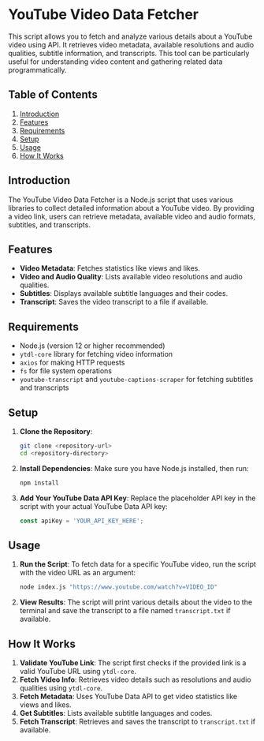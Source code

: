 # YouTube Video Data Fetcher

This script allows you to fetch and analyze various details about a YouTube video using API. It retrieves video metadata, available resolutions and audio qualities, subtitle information, and transcripts. This tool can be particularly useful for understanding video content and gathering related data programmatically.

## Table of Contents

1. [Introduction](#introduction)
2. [Features](#features)
3. [Requirements](#requirements)
4. [Setup](#setup)
5. [Usage](#usage)
6. [How It Works](#how-it-works)

## Introduction

The YouTube Video Data Fetcher is a Node.js script that uses various libraries to collect detailed information about a YouTube video. By providing a video link, users can retrieve metadata, available video and audio formats, subtitles, and transcripts. 

## Features

- **Video Metadata**: Fetches statistics like views and likes.
- **Video and Audio Quality**: Lists available video resolutions and audio qualities.
- **Subtitles**: Displays available subtitle languages and their codes.
- **Transcript**: Saves the video transcript to a file if available.

## Requirements

- Node.js (version 12 or higher recommended)
- `ytdl-core` library for fetching video information
- `axios` for making HTTP requests
- `fs` for file system operations
- `youtube-transcript` and `youtube-captions-scraper` for fetching subtitles and transcripts

## Setup

1. **Clone the Repository**: 
   ```bash
   git clone <repository-url>
   cd <repository-directory>
   ```

2. **Install Dependencies**: 
   Make sure you have Node.js installed, then run:
   ```bash
   npm install
   ```

3. **Add Your YouTube Data API Key**:
   Replace the placeholder API key in the script with your actual YouTube Data API key:
   ```javascript
   const apiKey = 'YOUR_API_KEY_HERE';
   ```

## Usage

1. **Run the Script**:
   To fetch data for a specific YouTube video, run the script with the video URL as an argument:
   ```bash
   node index.js "https://www.youtube.com/watch?v=VIDEO_ID"
   ```

2. **View Results**:
   The script will print various details about the video to the terminal and save the transcript to a file named `transcript.txt` if available.

## How It Works

1. **Validate YouTube Link**: The script first checks if the provided link is a valid YouTube URL using `ytdl-core`.
2. **Fetch Video Info**: Retrieves video details such as resolutions and audio qualities using `ytdl-core`.
3. **Fetch Metadata**: Uses YouTube Data API to get video statistics like views and likes.
4. **Get Subtitles**: Lists available subtitle languages and codes.
5. **Fetch Transcript**: Retrieves and saves the transcript to `transcript.txt` if available.




